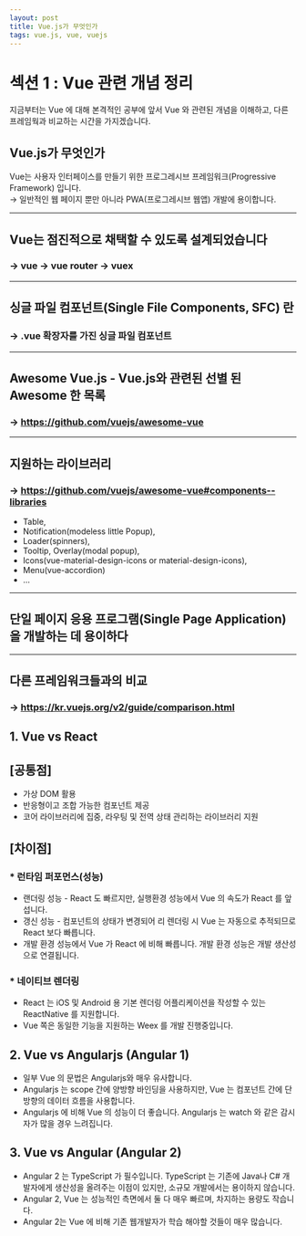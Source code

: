 ```yaml
---
layout: post
title: Vue.js가 무엇인가
tags: vue.js, vue, vuejs
---
```


# 섹션 1 : Vue 관련 개념 정리

지금부터는 Vue 에 대해 본격적인 공부에 앞서 Vue 와 관련된 개념을 이해하고, 다른 프레임웍과 비교하는 시간을 가지겠습니다.

## Vue.js가 무엇인가

Vue는 사용자 인터페이스를 만들기 위한 프로그레시브 프레임워크(Progressive Framework) 입니다.  
→ 일반적인 웹 페이지 뿐만 아니라 PWA(프로그레시브 웹앱) 개발에 용이합니다.

---

## Vue는 점진적으로 채택할 수 있도록 설계되었습니다

### → vue -> vue router -> vuex

---

## 싱글 파일 컴포넌트(Single File Components, SFC) 란

### → .vue 확장자를 가진 싱글 파일 컴포넌트

---

## Awesome Vue.js - Vue.js와 관련된 선별 된 Awesome 한 목록

### → <https://github.com/vuejs/awesome-vue>

---

## 지원하는 라이브러리

### → <https://github.com/vuejs/awesome-vue#components--libraries>

- Table,
- Notification(modeless little Popup),
- Loader(spinners),
- Tooltip, Overlay(modal popup),
- Icons(vue-material-design-icons or material-design-icons),
- Menu(vue-accordion)
- ...

---

## 단일 페이지 응용 프로그램(Single Page Application) 을 개발하는 데 용이하다

---

## 다른 프레임워크들과의 비교

### → <https://kr.vuejs.org/v2/guide/comparison.html>

## 1. Vue vs React

## [공통점]

- 가상 DOM 활용
- 반응형이고 조합 가능한 컴포넌트 제공
- 코어 라이브러리에 집중, 라우팅 및 전역 상태 관리하는 라이브러리 지원

## [차이점]

### \* 런타임 퍼포먼스(성능)

- 랜더링 성능 - React 도 빠르지만, 실행환경 성능에서 Vue 의 속도가 React 를 앞섭니다.
- 갱신 성능 - 컴포넌트의 상태가 변경되어 리 렌더링 시 Vue 는 자동으로 추적되므로 React 보다 빠릅니다.
- 개발 환경 성능에서 Vue 가 React 에 비해 빠릅니다. 개발 환경 성능은 개발 생산성으로 연결됩니다.

### \* 네이티브 렌더링

- React 는 iOS 및 Android 용 기본 렌더링 어플리케이션을 작성할 수 있는 ReactNative 를 지원합니다.
- Vue 쪽은 동일한 기능을 지원하는 Weex 를 개발 진행중입니다.

## 2. Vue vs Angularjs (Angular 1)

- 일부 Vue 의 문법은 Angularjs와 매우 유사합니다.
- Angularjs 는 scope 간에 양방향 바인딩을 사용하지만, Vue 는 컴포넌트 간에 단방향의 데이터 흐름을 사용합니다.
- Angularjs 에 비해 Vue 의 성능이 더 좋습니다. Angularjs 는 watch 와 같은 감시자가 많을 경우 느려집니다.

## 3. Vue vs Angular (Angular 2)

- Angular 2 는 TypeScript 가 필수입니다. TypeScript 는 기존에 Java나 C# 개발자에게 생산성을 올려주는 이점이 있지만, 소규모 개발에서는 용이하지 않습니다.
- Angular 2, Vue 는 성능적인 측면에서 둘 다 매우 빠르며, 차지하는 용량도 작습니다.
- Angular 2는 Vue 에 비해 기존 웹개발자가 학습 해야할 것들이 매우 많습니다.
